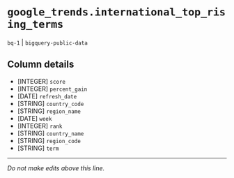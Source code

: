 # `google_trends.international_top_rising_terms`
`bq-1` | `bigquery-public-data`

## Column details
* [INTEGER]   `score`
* [INTEGER]   `percent_gain`
* [DATE]      `refresh_date`
* [STRING]    `country_code`
* [STRING]    `region_name`
* [DATE]      `week`
* [INTEGER]   `rank`
* [STRING]    `country_name`
* [STRING]    `region_code`
* [STRING]    `term`

-------------------------------------------------------------------------------
*Do not make edits above this line.*
